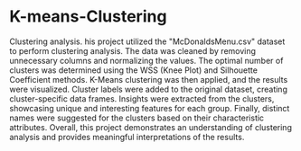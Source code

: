 # K-means-Clustering
Clustering analysis. his project utilized the "McDonaldsMenu.csv" dataset to perform clustering analysis. The data was cleaned by removing unnecessary columns and normalizing the values. The optimal number of clusters was determined using the WSS (Knee Plot) and Silhouette Coefficient methods. K-Means clustering was then applied, and the results were visualized. Cluster labels were added to the original dataset, creating cluster-specific data frames. Insights were extracted from the clusters, showcasing unique and interesting features for each group. Finally, distinct names were suggested for the clusters based on their characteristic attributes. Overall, this project demonstrates an understanding of clustering analysis and provides meaningful interpretations of the results.
